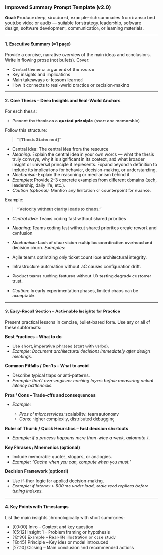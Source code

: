 ### Improved Summary Prompt Template (v2.0)

**Goal:** Produce deep, structured, example-rich summaries from transcribed youtube video or audio — suitable for strategy, leadership, software design, software development, communication, or learning materials.

---

#### 1. Executive Summary (≈1 page)

Provide a concise, narrative overview of the main ideas and conclusions. Write in flowing prose (not bullets). Cover:

* Central theme or argument of the source
* Key insights and implications
* Main takeaways or lessons learned
* How it connects to real-world practice or decision-making

---

#### 2. Core Theses – Deep Insights and Real-World Anchors

For each thesis:

* Present the thesis as a **quoted principle** (short and memorable)

Follow this structure:

> **“[Thesis Statement]”**

* Central idea: The central idea from the resource
* *Meaning:* Explain the central idea in your own words — what the thesis truly conveys, why it is significant in its context, and what broader insight or universal principle it represents. Expand beyond a definition to include its implications for behavior, decision-making, or understanding.
* *Mechanism:* Explain the reasoning or mechanism behind it.
* *Examples:* Provide 2–3 concrete examples from different domains (tech, leadership, daily life, etc.).
* *Caution (optional):* Mention any limitation or counterpoint for nuance.

Example:

> **“Velocity without clarity leads to chaos.”**

* *Central idea:* Teams coding fast without shared priorities
* *Meaning:* Teams coding fast without shared priorities create rework and confusion.
* *Mechanism:* Lack of clear vision multiplies coordination overhead and decision churn.
*Examples:*

* Agile teams optimizing only ticket count lose architectural integrity.
* Infrastructure automation without IaC causes configuration drift.
* Product teams rushing features without UX testing degrade customer trust.
* *Caution:* In early experimentation phases, limited chaos can be acceptable.

---

#### 3. Easy-Recall Section – Actionable Insights for Practice

Present practical lessons in concise, bullet-based form. Use any or all of these subformats:

**Best Practices – What to do**

* Use short, imperative phrases (start with verbs).
* *Example:* *Document architectural decisions immediately after design meetings.*

**Common Pitfalls / Don’ts – What to avoid**

* Describe typical traps or anti-patterns.
* *Example:* *Don’t over-engineer caching layers before measuring actual latency bottlenecks.*

**Pros / Cons – Trade-offs and consequences**

* *Example:*

  * *Pros of microservices:* scalability, team autonomy
  * *Cons:* higher complexity, distributed debugging

**Rules of Thumb / Quick Heuristics – Fast decision shortcuts**

* *Example:* *If a process happens more than twice a week, automate it.*

**Key Phrases / Mnemonics (optional)**

* Include memorable quotes, slogans, or analogies.
* *Example:* *“Cache when you can, compute when you must.”*

**Decision Framework (optional)**

* Use if-then logic for applied decision-making.
* *Example:* *If latency > 500 ms under load, scale read replicas before tuning indexes.*

---

#### 4. Key Points with Timestamps

List the main insights chronologically with short summaries:

* [00:00] Intro – Context and key question
* [05:12] Insight 1 – Problem framing or hypothesis
* [12:30] Example – Real-life illustration or case study
* [18:45] Principle – Key idea or model introduced
* [27:10] Closing – Main conclusion and recommended actions

